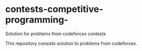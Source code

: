 # contests-competitive-programming-
Solution for problems from codeforces contests


This repository consists solution to problems from codeforces.
